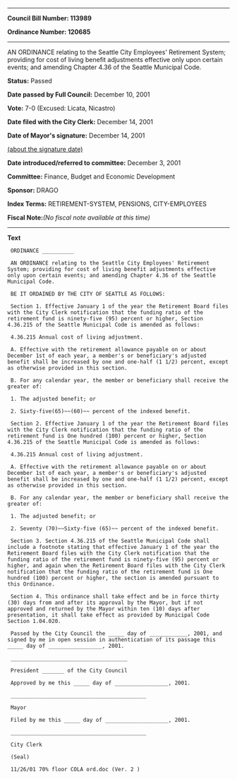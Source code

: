 

********

**Council Bill Number: 113989**
   
**Ordinance Number: 120685**
********

 AN ORDINANCE relating to the Seattle City Employees' Retirement System; providing for cost of living benefit adjustments effective only upon certain events; and amending Chapter 4.36 of the Seattle Municipal Code.

**Status:** Passed
   
**Date passed by Full Council:** December 10, 2001
   
**Vote:** 7-0 (Excused: Licata, Nicastro)
   
**Date filed with the City Clerk:** December 14, 2001
   
**Date of Mayor's signature:** December 14, 2001
   
[(about the signature date)](/~public/approvaldate.htm)
   
   
   
**Date introduced/referred to committee:** December 3, 2001
   
**Committee:** Finance, Budget and Economic Development
   
**Sponsor:** DRAGO
   
   
**Index Terms:** RETIREMENT-SYSTEM, PENSIONS, CITY-EMPLOYEES

**Fiscal Note:**_(No fiscal note available at this time)_

********

**Text**
   
```
 ORDINANCE __________

 AN ORDINANCE relating to the Seattle City Employees' Retirement System; providing for cost of living benefit adjustments effective only upon certain events; and amending Chapter 4.36 of the Seattle Municipal Code.

 BE IT ORDAINED BY THE CITY OF SEATTLE AS FOLLOWS:

 Section 1. Effective January 1 of the year the Retirement Board files with the City Clerk notification that the funding ratio of the retirement fund is ninety-five (95) percent or higher, Section 4.36.215 of the Seattle Municipal Code is amended as follows:

 4.36.215 Annual cost of living adjustment.

 A. Effective with the retirement allowance payable on or about December 1st of each year, a member's or beneficiary's adjusted benefit shall be increased by one and one-half (1 1/2) percent, except as otherwise provided in this section.

 B. For any calendar year, the member or beneficiary shall receive the greater of:

 1. The adjusted benefit; or

 2. Sixty-five(65)~~(60)~~ percent of the indexed benefit.

 Section 2. Effective January 1 of the year the Retirement Board files with the City Clerk notification that the funding ratio of the retirement fund is One hundred (100) percent or higher, Section 4.36.215 of the Seattle Municipal Code is amended as follows:

 4.36.215 Annual cost of living adjustment.

 A. Effective with the retirement allowance payable on or about December 1st of each year, a member's or beneficiary's adjusted benefit shall be increased by one and one-half (1 1/2) percent, except as otherwise provided in this section.

 B. For any calendar year, the member or beneficiary shall receive the greater of:

 1. The adjusted benefit; or

 2. Seventy (70)~~Sixty-five (65)~~ percent of the indexed benefit.

 Section 3. Section 4.36.215 of the Seattle Municipal Code shall include a footnote stating that effective January 1 of the year the Retirement Board files with the City Clerk notification that the funding ratio of the retirement fund is ninety-five (95) percent or higher, and again when the Retirement Board files with the City Clerk notification that the funding ratio of the retirement fund is One hundred (100) percent or higher, the section is amended pursuant to this Ordinance.

 Section 4. This ordinance shall take effect and be in force thirty (30) days from and after its approval by the Mayor, but if not approved and returned by the Mayor within ten (10) days after presentation, it shall take effect as provided by Municipal Code Section 1.04.020.

 Passed by the City Council the _____ day of ____________, 2001, and signed by me in open session in authentication of its passage this _____ day of _________________, 2001.

 _____________________________________

 President _______ of the City Council

 Approved by me this _____ day of _________________, 2001.

 ___________________________________________

 Mayor

 Filed by me this _____ day of ____________________, 2001.

 ___________________________________________

 City Clerk

 (Seal)

 11/26/01 70% floor COLA ord.doc (Ver. 2 )

```
